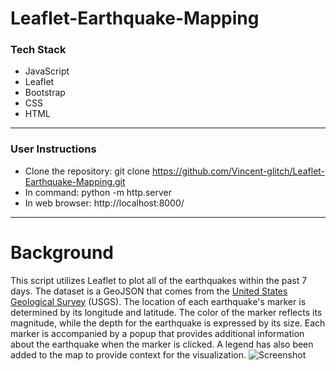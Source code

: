 # Leaflet-Earthquake-Mapping
### Tech Stack
* JavaScript
* Leaflet
* Bootstrap
* CSS
* HTML
- - -
### User Instructions
* Clone the repository: git clone https://github.com/Vincent-glitch/Leaflet-Earthquake-Mapping.git
*  In command: python -m http.server 
*  In web browser: http://localhost:8000/
- - -
# Background
This script utilizes Leaflet to plot all of the earthquakes within the past 7 days. The dataset is a GeoJSON that comes from the [United States Geological Survey](http://earthquake.usgs.gov/earthquakes/feed/v1.0/geojson.php) (USGS). The location of each earthquake's marker is determined by its longitude and latitude. The color of the marker reflects its magnitude, while the depth for the earthquake is expressed by its size.  Each marker is accompanied by a popup that provides additional information about the earthquake when the marker is clicked. A legend has also been added to the map to provide context for the visualization.
![Screenshot](Resources/earthquake-gif.gif)
